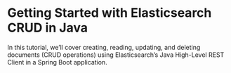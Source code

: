 # Getting Started with Elasticsearch CRUD in Java

In this tutorial, we’ll cover creating, reading, updating, and deleting documents (CRUD operations) using Elasticsearch’s Java High-Level REST Client in a Spring Boot application.
